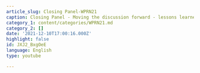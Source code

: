 ```yaml
---
article_slug: Closing Panel-WPRN21
caption: Closing Panel - Moving the discussion forward - lessons learned and next steps
category_1: content/categories/WPRN21.md
category_2: []
date: '2021-12-10T17:00:16.000Z'
highlight: false
id: JXJ2_BxgOeE
language: English
type: youtube

---
```

